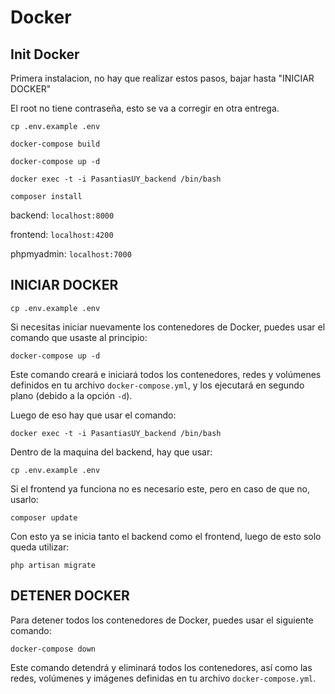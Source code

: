 # Docker

## Init Docker

Primera instalacion, no hay que realizar estos pasos, bajar hasta "INICIAR DOCKER"

El root no tiene contraseña, esto se va a corregir en otra entrega.

`cp .env.example .env`

`docker-compose build`

`docker-compose up -d`

`docker exec -t -i PasantiasUY_backend /bin/bash`

`composer install`


backend: `localhost:8000`

frontend: `localhost:4200`

phpmyadmin: `localhost:7000`


## INICIAR DOCKER

`cp .env.example .env`

Si necesitas iniciar nuevamente los contenedores de Docker, puedes usar el comando que usaste al principio:

`docker-compose up -d`

Este comando creará e iniciará todos los contenedores, redes y volúmenes definidos en tu archivo `docker-compose.yml`, y los ejecutará en segundo plano (debido a la opción `-d`).

Luego de eso hay que usar el comando:

`docker exec -t -i PasantiasUY_backend /bin/bash`

Dentro de la maquina del backend, hay que usar:

`cp .env.example .env`

Si el frontend ya funciona no es necesario este, pero en caso de que no, usarlo:

`composer update`

Con esto ya se inicia tanto el backend como el frontend, luego de esto solo queda utilizar:

`php artisan migrate`


## DETENER DOCKER

Para detener todos los contenedores de Docker, puedes usar el siguiente comando:

`docker-compose down`

Este comando detendrá y eliminará todos los contenedores, así como las redes, volúmenes y imágenes definidas en tu archivo `docker-compose.yml`.









